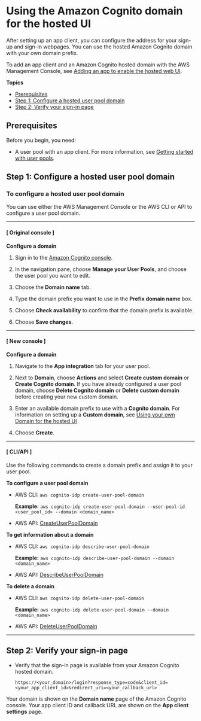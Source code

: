 # Using the Amazon Cognito domain for the hosted UI<a name="cognito-user-pools-assign-domain-prefix"></a>

After setting up an app client, you can configure the address for your sign\-up and sign\-in webpages\. You can use the hosted Amazon Cognito domain with your own domain prefix\.

To add an app client and an Amazon Cognito hosted domain with the AWS Management Console, see [Adding an app to enable the hosted web UI](https://docs.aws.amazon.com/cognito/latest/developerguide/cognito-user-pools-configuring-app-integration.html)\.

**Topics**
+ [Prerequisites](#cognito-user-pools-assign-domain-prefix-prereq)
+ [Step 1: Configure a hosted user pool domain](#cognito-user-pools-assign-domain-prefix-step-1)
+ [Step 2: Verify your sign\-in page](#cognito-user-pools-assign-domain-prefix-verify)

## Prerequisites<a name="cognito-user-pools-assign-domain-prefix-prereq"></a>

Before you begin, you need:
+ A user pool with an app client\. For more information, see [Getting started with user pools](getting-started-with-cognito-user-pools.md)\.

## Step 1: Configure a hosted user pool domain<a name="cognito-user-pools-assign-domain-prefix-step-1"></a>

### To configure a hosted user pool domain<a name="cognito-user-pools-assign-domain-prefix-console"></a>

You can use either the AWS Management Console or the AWS CLI or API to configure a user pool domain\.

------
#### [ Original console ]

**Configure a domain**

1. Sign in to the [Amazon Cognito console](https://console.aws.amazon.com/cognito/home)\.

1. In the navigation pane, choose **Manage your User Pools**, and choose the user pool you want to edit\.

1. Choose the **Domain name** tab\.

1. Type the domain prefix you want to use in the **Prefix domain name** box\.

1. Choose **Check availability** to confirm that the domain prefix is available\.

1. Choose **Save changes**\.

------
#### [ New console ]

**Configure a domain**

1. Navigate to the **App integration** tab for your user pool\.

1. Next to **Domain**, choose **Actions** and select **Create custom domain** or **Create Cognito domain**\. If you have already configured a user pool domain, choose **Delete Cognito domain** or **Delete custom domain** before creating your new custom domain\.

1. Enter an available domain prefix to use with a **Cognito domain**\. For information on setting up a **Custom domain**, see [Using your own Domain for the hosted UI](https://docs.aws.amazon.com/cognito/latest/developerguide/cognito-user-pools-add-custom-domain.html)

1. Choose **Create**\.

------
#### [ CLI/API ]

Use the following commands to create a domain prefix and assign it to your user pool\.

**To configure a user pool domain**
+ AWS CLI: `aws cognito-idp create-user-pool-domain`

  **Example:** `aws cognito-idp create-user-pool-domain --user-pool-id <user_pool_id> --domain <domain_name>`
+ AWS API: [CreateUserPoolDomain](https://docs.aws.amazon.com/cognito-user-identity-pools/latest/APIReference/API_CreateUserPoolDomain.html)

**To get information about a domain**
+ AWS CLI: `aws cognito-idp describe-user-pool-domain`

  **Example:** `aws cognito-idp describe-user-pool-domain --domain <domain_name>`
+ AWS API: [DescribeUserPoolDomain](https://docs.aws.amazon.com/cognito-user-identity-pools/latest/APIReference/API_DescribeUserPoolDomain.html)

**To delete a domain**
+ AWS CLI: `aws cognito-idp delete-user-pool-domain`

  **Example:** `aws cognito-idp delete-user-pool-domain --domain <domain_name>`
+ AWS API: [DeleteUserPoolDomain](https://docs.aws.amazon.com/cognito-user-identity-pools/latest/APIReference/API_DeleteUserPoolDomain.html)

------

## Step 2: Verify your sign\-in page<a name="cognito-user-pools-assign-domain-prefix-verify"></a>
+ Verify that the sign\-in page is available from your Amazon Cognito hosted domain\.

  ```
  https://<your_domain>/login?response_type=code&client_id=<your_app_client_id>&redirect_uri=<your_callback_url>
  ```

Your domain is shown on the **Domain name** page of the Amazon Cognito console\. Your app client ID and callback URL are shown on the **App client settings** page\.